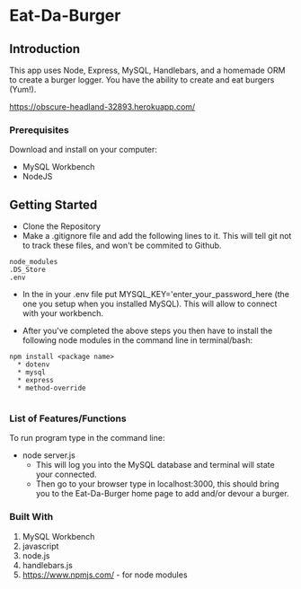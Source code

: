 # Eat-Da-Burger

## Introduction

This app uses Node, Express, MySQL, Handlebars, and a homemade ORM to create a burger logger. You have the ability to create and eat burgers (Yum!). 

https://obscure-headland-32893.herokuapp.com/

### Prerequisites

Download and install on your computer:
* MySQL Workbench
* NodeJS

## Getting Started

* Clone the Repository
* Make a .gitignore file and add the following lines to it. This will tell git not to track these files, and won't be commited to Github.
```
node_modules
.DS_Store
.env
```
* In the in your .env file put MYSQL_KEY='enter_your_password_here (the one you setup when you installed MySQL). This will allow to connect with your workbench.

* After you've completed the above steps you then have to install the following node modules in the command line in terminal/bash:
```
npm install <package name>
  * dotenv
  * mysql
  * express
  * method-override
  
```


### List of Features/Functions

To run program type in the command line:
* node server.js  
  * This will log you into the MySQL database and terminal will state your connected.
  * Then go to your browser type in localhost:3000, this should bring you to the Eat-Da-Burger home page to add and/or devour a burger.
 
  
### Built With
  
1. MySQL Workbench
1. javascript
1. node.js
1. handlebars.js
1. https://www.npmjs.com/ - for node modules
  
